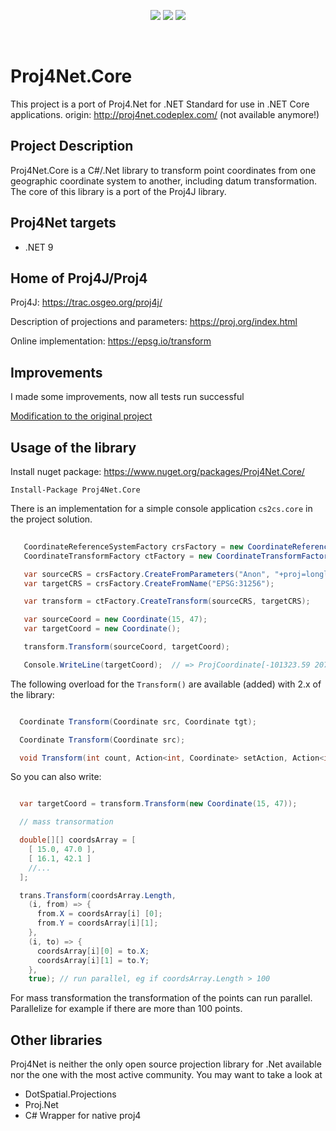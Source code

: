 <p align="center">
  <img src="https://img.shields.io/badge/License-Apache%202.0-blue.svg">
  <img src="https://img.shields.io/badge/Version-1.25.1501-lightgrey">
  <img src="https://img.shields.io/badge/Tests-Passed-brightgreen">
</p><br>


# Proj4Net.Core

This project is a port of Proj4.Net for .NET Standard for use in .NET Core applications. 
origin: http://proj4net.codeplex.com/ (not available anymore!)

## Project Description

Proj4Net.Core is a C#/.Net library to transform point coordinates from one geographic coordinate system to another, 
including datum transformation. The core of this library is a port of the Proj4J library.

## Proj4Net targets

* .NET 9

## Home of Proj4J/Proj4

Proj4J: https://trac.osgeo.org/proj4j/

Description of projections and parameters: https://proj.org/index.html

Online implementation: https://epsg.io/transform

## Improvements

I made some improvements, now all tests run successful 

[Modification to the original project](./doc/modifications.md)

## Usage of the library

Install nuget package: https://www.nuget.org/packages/Proj4Net.Core/

```
Install-Package Proj4Net.Core 
```

There is an implementation for a simple console application ``cs2cs.core`` in the project solution.

```csharp
   
   CoordinateReferenceSystemFactory crsFactory = new CoordinateReferenceSystemFactory();
   CoordinateTransformFactory ctFactory = new CoordinateTransformFactory();

   var sourceCRS = crsFactory.CreateFromParameters("Anon", "+proj=longlat +datum=WGS84 +no_defs");
   var targetCRS = crsFactory.CreateFromName("EPSG:31256");

   var transform = ctFactory.CreateTransform(sourceCRS, targetCRS);

   var sourceCoord = new Coordinate(15, 47);
   var targetCoord = new Coordinate();

   transform.Transform(sourceCoord, targetCoord);

   Console.WriteLine(targetCoord);  // => ProjCoordinate[-101323.59 207623.96 NaN]

```

The following overload for the ``Transform()`` are available (added) with 2.x of the library:

```csharp

  Coordinate Transform(Coordinate src, Coordinate tgt);

  Coordinate Transform(Coordinate src);

  void Transform(int count, Action<int, Coordinate> setAction, Action<int, Coordinate> getAction, bool parallelize = false);

```

So you can also write:

``` csharp

  var targetCoord = transform.Transform(new Coordinate(15, 47));

  // mass transormation

  double[][] coordsArray = [
    [ 15.0, 47.0 ],
    [ 16.1, 42.1 ]
    //...
  ];

  trans.Transform(coordsArray.Length,
    (i, from) => {
      from.X = coordsArray[i] [0];
      from.Y = coordsArray[i][1];
    },
    (i, to) => {
      coordsArray[i][0] = to.X;
      coordsArray[i][1] = to.Y;
    }, 
    true); // run parallel, eg if coordsArray.Length > 100 

```

For mass transformation the transformation of the points can run parallel. Parallelize for example 
if there are more than 100 points.

## Other libraries

Proj4Net is neither the only open source projection library for .Net available nor the one with the most active 
community. You may want to take a look at

* DotSpatial.Projections
* Proj.Net
* C# Wrapper for native proj4